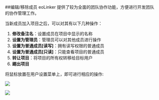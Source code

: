##编辑/移除成员
eoLinker 提供了较为全面的团队协作功能，方便进行开发团队的协作管理工作。

当新成员加入项目之后，可以对其有以下几种操作：
1. **修改备注名**：设置成员在项目中显示的名称
2. **设置为管理员**：管理员可以对其他成员进行操作
3. **设置为普通成员[读写]**：拥有读写权限的普通成员
4. **设置为普通成员[只读]**：只能查看项目的普通成员
5. **转让项目**：将项目的所有权转移给目标用户
6. **踢出项目**

将鼠标放置在用户设置菜单上，即可进行相应的操作:

![](http://data.eolinker.com/course/a3u9d7gb5836bd0bd6dd168153adbdfa35f3d0beda4ac32)

![](http://data.eolinker.com/course/xrdCIGFbde5985a0b7b7e735aa67b9f18ff2597d0dbe2a4)